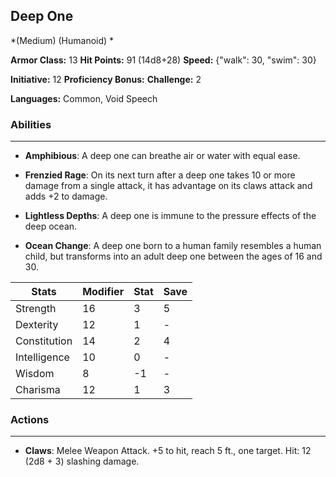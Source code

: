## Deep One
*(Medium) (Humanoid) *

**Armor Class:** 13
**Hit Points:** 91 (14d8+28)
**Speed:** {"walk": 30, "swim": 30}

**Initiative:** 12
**Proficiency Bonus:**
**Challenge:** 2

**Languages:** Common, Void Speech

### Abilities
 --- 
- **Amphibious**: A deep one can breathe air or water with equal ease.

- **Frenzied Rage**: On its next turn after a deep one takes 10 or more damage from a single attack, it has advantage on its claws attack and adds +2 to damage.

- **Lightless Depths**: A deep one is immune to the pressure effects of the deep ocean.

- **Ocean Change**: A deep one born to a human family resembles a human child, but transforms into an adult deep one between the ages of 16 and 30.



| Stats | Modifier | Stat | Save
| ---- | ---- | ---- | ---- |
| Strength | 16 | 3 | 5 |
| Dexterity | 12 | 1 | - |
| Constitution | 14 | 2 | 4 |
| Intelligence | 10 | 0 | - |
| Wisdom | 8 | -1 | - |
| Charisma | 12 | 1 | 3 |

### Actions
 --- 
- **Claws**: Melee Weapon Attack. +5 to hit, reach 5 ft., one target. Hit: 12 (2d8 + 3) slashing damage.

